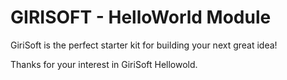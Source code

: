 # GIRISOFT - HelloWorld Module
GiriSoft is the perfect starter kit for building your next great idea!

Thanks for your interest in GiriSoft Hellowold.
